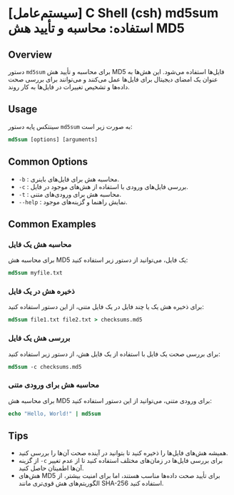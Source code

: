 # [سیستم‌عامل] C Shell (csh) md5sum استفاده: محاسبه و تأیید هش MD5

## Overview
دستور `md5sum` برای محاسبه و تأیید هش MD5 فایل‌ها استفاده می‌شود. این هش‌ها به عنوان یک امضای دیجیتال برای فایل‌ها عمل می‌کنند و می‌توانند برای بررسی صحت داده‌ها و تشخیص تغییرات در فایل‌ها به کار روند.

## Usage
سینتکس پایه دستور `md5sum` به صورت زیر است:

```csh
md5sum [options] [arguments]
```

## Common Options
- `-b` : محاسبه هش برای فایل‌های باینری.
- `-c` : بررسی فایل‌های ورودی با استفاده از هش‌های موجود در فایل.
- `-t` : محاسبه هش برای ورودی‌های متنی.
- `--help` : نمایش راهنما و گزینه‌های موجود.

## Common Examples
### محاسبه هش یک فایل
برای محاسبه هش MD5 یک فایل، می‌توانید از دستور زیر استفاده کنید:

```csh
md5sum myfile.txt
```

### ذخیره هش در یک فایل
برای ذخیره هش یک یا چند فایل در یک فایل متنی، از این دستور استفاده کنید:

```csh
md5sum file1.txt file2.txt > checksums.md5
```

### بررسی هش یک فایل
برای بررسی صحت یک فایل با استفاده از یک فایل هش، از دستور زیر استفاده کنید:

```csh
md5sum -c checksums.md5
```

### محاسبه هش برای ورودی متنی
برای محاسبه هش MD5 برای ورودی متنی، می‌توانید از این دستور استفاده کنید:

```csh
echo "Hello, World!" | md5sum
```

## Tips
- همیشه هش‌های فایل‌ها را ذخیره کنید تا بتوانید در آینده صحت آن‌ها را بررسی کنید.
- از گزینه `-c` برای بررسی فایل‌ها در زمان‌های مختلف استفاده کنید تا از عدم تغییر آن‌ها اطمینان حاصل کنید.
- هش‌های MD5 برای تأیید صحت داده‌ها مناسب هستند، اما برای امنیت بیشتر، از الگوریتم‌های هش قوی‌تری مانند SHA-256 استفاده کنید.